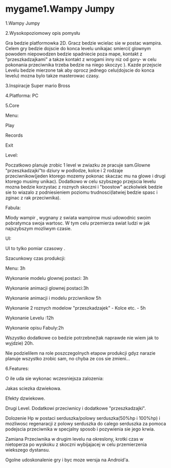 # mygame1.Wampy Jumpy

1.Wampy Jumpy


2.Wysokopoziomowy opis pomysłu


Gra bedzie platformowka 2D. Gracz bedzie wcielac sie w postac wampira.
Celem gry bedzie dojscie do konca levelu unikajac smierci( glownym powodem niepowodzen bedzie spadniecie poza mape, kontakt z "przeszkadzajkami" a takze kontakt z wrogami inny niz od gory- w celu pokonania przeciwnika trzeba bedzie na niego skoczyc ). Kazde przejscie Levelu bedzie mierzone tak aby oprocz jednego celu(dojscie do konca levelu) mozna bylo takze masterowac czasy.


3.Inspiracje
Super mario Bross


4.Platforma: PC


5.Core

Menu:

Play

Records

Exit

Level: 

Poczatkowo planuje zrobic 1 level w zwiazku ze pracuje sam.Glowne "przeszkadzajki"to dziury w podlodze, kolce i 2 rodzaje przeciwnikow(jeden ktorego mozemy pokonac skaczac mu na glowe i drugi ktorego musimy unikac). Dodatkowo w celu szybszego przejscia levelu mozna bedzie korzystac z roznych skoczni i "boostow" aczkolwiek bedzie sie to wiazalo z podniesieniem poziomu trudnosci(latwiej bedzie spasc i zginac z rak przeciwnika).

Fabula:

Mlody wampir , wygnany z swiata wampirow musi udowodnic swoim pobratymca swoja wartosc. W tym celu przemierza swiat ludzi w jak najszybszym mozliwym czasie.

UI:

UI to tylko pomiar czasowy .

Szacunkowy czas produkcji:

Menu: 3h

Wykonanie modelu glownej postaci: 3h

Wykonanie animacji glownej postaci:3h

Wykonanie animacji i modelu przciwnikow 5h

Wykonanie 2 roznych modelow "przeszkadzajek" - Kolce etc. - 5h

Wykonanie Levelu :12h

Wykonanie opisu Fabuly:2h

Wszystko dodatkowe co bedzie potrzebne(tak naprawde nie wiem jak to wyjdzie) 20h.

Nie podzielilem na role poszczegolnych etapow produkcji gdyz narazie planuje wszystko zrobic sam, no chyba ze cos sie zmieni...


6.Features:

O ile uda sie wykonac wczesniejsza zalozenia:

Jakas sciezka dzwiekowa.

Efekty dzwiekowe.

Drugi Level. Dodatkowi przeciwnicy i dodatkowe "przeszkadzajki".

Dolozenie Hp w postaci serduszka/polowy serduszka(50%hp i 100%hp) i mozliwosc regenaracji z polowy serduszka do calego serduszka za pomoca podejscia przeciwnika w specjalny sposob i pozywienia sie jego krwia. 

Zamiana Przeciwnika w drugim levelu na okreslony, krotki czas w nietoperza po wyskoku z skoczni wybijajacej w celu przemierzenia wiekszego dystansu.

Ogolne udoskonalenie gry i byc moze wersja na Android'a.
